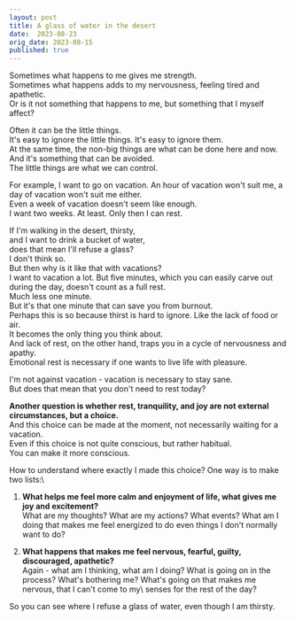 ```yaml
---
layout: post
title: A glass of water in the desert
date:  2023-08-23
orig_date: 2023-08-15
published: true
---
```

Sometimes what happens to me gives me strength.\
Sometimes what happens adds to my nervousness, feeling tired and apathetic.\
Or is it not something that happens to me, but something that I myself affect?

Often it can be the little things.\
It's easy to ignore the little things. It's easy to ignore them.\
At the same time, the non-big things are what can be done here and now.\
And it's something that can be avoided.\
The little things are what we can control.

For example, I want to go on vacation. An hour of vacation won't suit me, a day of vacation won't suit me either.\
Even a week of vacation doesn't seem like enough.\
I want two weeks. At least. Only then I can rest.

If I'm walking in the desert, thirsty,\
and I want to drink a bucket of water,\
does that mean I'll refuse a glass?\
I don't think so.\
But then why is it like that with vacations?\
I want to vacation a lot. But five minutes, which you can easily carve out during the day, doesn't count as a full rest.\
Much less one minute.\
But it's that one minute that can save you from burnout.\
Perhaps this is so because thirst is hard to ignore. Like the lack of food or air.\
It becomes the only thing you think about.\
And lack of rest, on the other hand, traps you in a cycle of nervousness and apathy.\
Emotional rest is necessary if one wants to live life with pleasure.

I'm not against vacation - vacation is necessary to stay sane.\
But does that mean that you don't need to rest today?

**Another question is whether rest, tranquility, and joy are not external circumstances, but a choice.**\
And this choice can be made at the moment, not necessarily waiting for a vacation.\
Even if this choice is not quite conscious, but rather habitual.\
You can make it more conscious.

How to understand where exactly I made this choice?
One way is to make two lists:\
1. **What helps me feel more calm and enjoyment of life, what gives me joy and excitement?**\
What are my thoughts? What are my actions? What events? What am I doing that makes me feel energized to do even things I don't normally want to do?

2. **What happens that makes me feel nervous, fearful, guilty, discouraged, apathetic?**\
Again - what am I thinking, what am I doing? What is going on in the process? What's bothering me? What's going on that makes me nervous, that I can't come to my\ senses for the rest of the day?

So you can see where I refuse a glass of water, even though I am thirsty.
